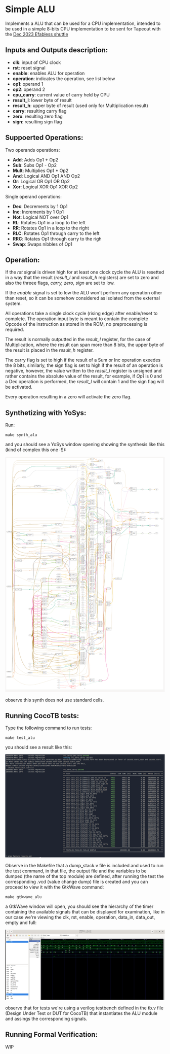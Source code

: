 # Simple ALU

Implements a ALU that can be used for a CPU implementation, intended to be used in a simple 8-bits CPU implementation to be sent for Tapeout with the [Dec 2023 Efabless shuttle](https://efabless.com/gf-180-open-mpw-shuttle-program)

## Inputs and Outputs description:

- **clk**: input of CPU clock
- **rst**: reset signal
- **enable**: enables ALU for operation
- **operation**: indicates the operation, see list below
- **op1**: operand 1
- **op2**: operand 2
- **cpu_carry**: current value of carry held by CPU
- **result_l**: lower byte of result
- **result_h**: upper byte of result (used only for Multiplication result)
- **carry**: resulting carry flag
- **zero**: resulting zero flag
- **sign**: resulting sign flag

## Suppoerted Operations:

Two operands operations:
- **Add**: Adds Op1 + Op2
- **Sub**: Subs Op1 - Op2
- **Mult**: Multiplies Op1 * Op2
- **And**: Logical AND Op1 AND Op2
- **Or**: Logical OR Op1 OR Op2
- **Xor**: Logical XOR Op1 XOR Op2

Single operand operations:
- **Dec**: Decrements by 1 Op1
- **Inc**: Increments by 1 Op1
- **Not**: Logical NOT over Op1
- **RL**: Rotates Op1 in a loop to the left
- **RR**: Rotates Op1 in a loop to the right
- **RLC**: Rotates Op1 through carry to the left
- **RRC**: Rotates Op1 through carry to the righ
- **Swap**: Swaps nibbles of Op1

## Operation:

If the *rst* signal is driven high for at least one clock cycle the ALU is resetted in a way that the result (*result_l* and *result_h* registers) are set to zero and also the threee flags, *carry, zero, sign* are set to low.

If the *enable* signal is set to low the ALU won't perform any operation other than reset, so it can be somehow considered as isolated from the external system.

All operations take a single clock cycle (rising edge) after enable/reset to complete. The operation input byte is meant to contain the complete Opcode of the instruction as stored in the ROM, no preprocessing is required.

The result is normally outputted in the *result_l* register, for the case of Multiplication, where the result can span more than 8 bits, the upper byte of the result is placed in the *result_h* register.

The carry flag is set to high if the result of a Sum or Inc operation exeedes the 8 bits, similarly, the sign flag is set to high if the result of an operation is negative, however, the value written to the *result_l* register is unsigned and rather contains the absolute value of the result, for example, if *Op1* is 0 and a Dec operation is performed, the *result_l* will contain 1 and the sign flag will be activated.

Every operation resulting in a zero will activate the zero flag.

## Synthetizing with YoSys:

Run:

```
make synth_alu
```

and you should see a YoSys window opening showing the synthesis like this (kind of complex this one :S):

![ALU module synthesis with YoSys](./img/synth.png "ALU YoSys Synthesis")

observe this synth does not use standard cells.

## Running CocoTB tests:

Type the following command to run tests:

```
make test_alu
```

you should see a result like this:

![ALU module tests results](./img/tests.png "ALU results: timer module")

Observe in the Makefile that a dump_stack.v file is included and used to run the test command, in that file, the output file and the variables to be dumped (the name of the top module) are defined, after running the test the corresponding .vcd (value change dump) file is created and you can proceed to view it with the GtkWave command:

```
make gtkwave_alu
```

a GtkWave window will open, you should see the hierarchy of the timer containing the available signals that can be displayed for examination, like in our case we're viewing the clk, rst, enable, operation, data_in, data_out, empty and full:

![GtkWave results for ALU module](./img/gtkwave.png "GtkWave: ALU module")

observe that for tests we're using a verilog testbench defined in the tb.v file (Design Under Test or DUT for CocoTB) that instantiates the ALU module and assings the corresponding signals.

## Running Formal Verification:

WIP
